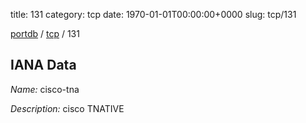 title: 131
category: tcp
date: 1970-01-01T00:00:00+0000
slug: tcp/131

[portdb](/) / [tcp](/category/tcp.html) / 131


## IANA Data

_Name:_ cisco-tna

_Description:_ cisco TNATIVE

